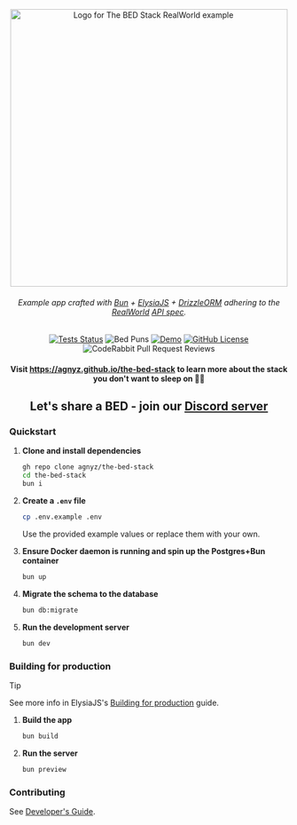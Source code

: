 <div align='center'>

<img src="docs/public/logo.png" alt="Logo for The BED Stack RealWorld example" width=500>

###### _Example app crafted with [Bun](https://github.com/oven-sh/bun) + [ElysiaJS](https://github.com/elysiajs/elysia) + [DrizzleORM](https://github.com/drizzle-team/drizzle-orm) adhering to the [RealWorld](https://github.com/gothinkster/realworld) [API spec](https://realworld-docs.netlify.app/docs/specs/backend-specs/introduction/)._

[![Tests Status](https://github.com/agnyz/the-bed-stack/actions/workflows/tests.yml/badge.svg?event=push&branch=main)](https://github.com/agnyz/the-bed-stack/actions/workflows/tests.yml?query=branch%3Amain) ![Bed Puns](https://img.shields.io/badge/bed%20puns-welcome-limegreen) [![Demo](https://img.shields.io/badge/demo-live-blue)](https://demo.realworld.io/) [![GitHub License](https://img.shields.io/github/license/agnyz/the-bed-stack)](https://github.com/agnyz/the-bed-stack/blob/main/LICENSE) ![CodeRabbit Pull Request Reviews](https://img.shields.io/coderabbit/prs/github/agnyz/the-bed-stack?utm_source=oss&utm_medium=github&utm_campaign=agnyz%2Fthe-bed-stack&labelColor=171717&color=FF570A&link=https%3A%2F%2Fcoderabbit.ai&label=CodeRabbit+Reviews)

#### Visit https://agnyz.github.io/the-bed-stack to learn more about the stack you don't want to sleep on 🛌💤

## Let's share a BED - join our [Discord server](https://discord.gg/PH4rBdTU) 

</div>

### Quickstart

1. **Clone and install dependencies**

    ```sh
    gh repo clone agnyz/the-bed-stack
    cd the-bed-stack
    bun i
    ```

2. **Create a `.env` file**

    ```sh
    cp .env.example .env
    ```

    Use the provided example values or replace them with your own.

3. **Ensure Docker daemon is running and spin up the Postgres+Bun container**

    ```sh
    bun up
    ```
3. **Migrate the schema to the database**

    ```sh
    bun db:migrate
    ```

4. **Run the development server**

    ```sh
    bun dev
    ```

### Building for production

> [!TIP]
> See more info in ElysiaJS's [Building for production](https://elysiajs.com/tutorial.html#build-for-production) guide.

1. **Build the app**

    ```sh
    bun build
    ```

2. **Run the server**

    ```sh
    bun preview
    ```

### Contributing

See [Developer's Guide](CONTRIBUTING.md).
